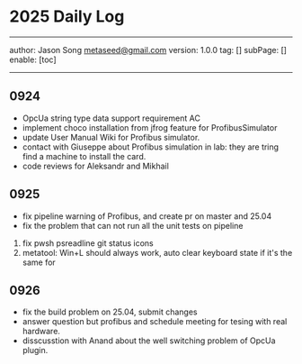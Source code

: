 # 2025 Daily Log
---
author: Jason Song <metaseed@gmail.com>
version: 1.0.0
tag: []
subPage: []
enable: [toc]

---
## 0924
* OpcUa string type data support requirement AC
* implement choco installation from jfrog feature for ProfibusSimulator
* update User Manual Wiki for Profibus simulator.
* contact with Giuseppe about Profibus simulation in lab: they are tring find a machine to install the card.
* code reviews for Aleksandr and Mikhail
## 0925
* fix pipeline warning of Profibus, and create pr on master and 25.04
* fix the problem that can not run all the unit tests on pipeline
1. fix pwsh psreadline git status icons
1. metatool: Win+L should always work, auto clear keyboard state if it's the same for 
## 0926
* fix the build problem on 25.04, submit changes
* answer question but profibus and schedule meeting for tesing with real hardware.
* disscusstion with Anand about the well switching problem of OpcUa plugin.
